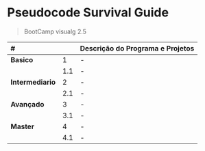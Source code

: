 # Pseudocode Survival Guide
> BootCamp visualg 2.5

| # | |Descrição do Programa e Projetos|
|:---|:---|:---|
|**Basico**| 1 | - |
|      | 1.1 | - |
|**Intermediario**| 2 | - |
|      | 2.1 | - |
|**Avançado**| 3 | - |
|      | 3.1 | - |
|**Master**| 4 | - |
|      | 4.1 | - |
